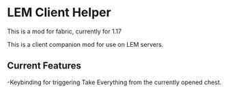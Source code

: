 # LEM Client Helper

This is a mod for fabric, currently for 1.17

This is a client companion mod for use on LEM servers.

## Current Features

-Keybinding for triggering Take Everything from the currently opened chest.
